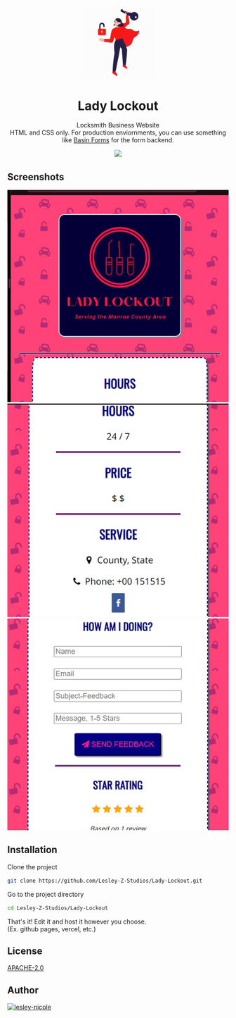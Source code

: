 <p align="center">
<img src="assets/Lady Lockout.gif" alt="locksmith gif" width="33%">
</p>

<h1 align="center">Lady Lockout</h1>

<p align="center">Locksmith Business Website<br>
HTML and CSS only. For production enviornments, you can use something like <a href="https://usebasin.com">Basin Forms</a> for the form backend.</p>

<p align="center">
<img src="https://img.shields.io/crates/l/rustc-serialize?color=deeppink&style=for-the-badge">
</p>

## Screenshots

<p align="center">
<img src="assets/Screenshot1.jpg">
<img src="assets/Screenshot2.jpg">
<img src="assets/Screenshot3.jpg">
</p>

## Installation

Clone the project

```bash
git clone https://github.com/Lesley-Z-Studios/Lady-Lockout.git
```

Go to the project directory

```bash
cd Lesley-Z-Studios/Lady-Lockout
```

That's it! Edit it and host it however you choose. <br>
(Ex. github pages, vercel, etc.)

## License

[APACHE-2.0](https://choosealicense.com/licenses/apache-2.0)

## Author

<p><a href="https://lesley-nicole.github.io"><img src="https://res.cloudinary.com/lesley-z/image/upload/v1677117474/Branding/ln_vdsqlp.gif" alt="lesley-nicole" width="33%"></a></p>
